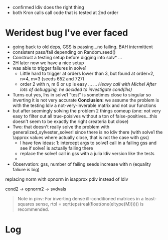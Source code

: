- confirmed ldiv does the right thing
- both Kron calls call code that is tested at 2nd order

# Weridest bug I've ever faced
- going back to old deps, GSS is passing...no failing. BAH intermittent
- consistent pass/fail depending on Random.seed()
- Construst a testing setup before digging into solv*
...
- 2H later now we have a nice setup
- was able to trigger faliures in solve1
	- Little hard to trigger at orders lower than 3, but found at order=2, n=4, m=3 (seeds 652 and 727)
	- order 2 with n, m 6 or up is easy
...
...
*Heavy call with Michel*
*After lots of debugging, he decided to investigate cond(lhs)*
- Turns out yes, lhs in solve1 "test" is sometimes close to singular so inverting it is not very accurate
**Conclusion:** we assume the problem is with the testing ldiv a not-very-inverable matrix and not our functions 
- but after seemingly solving the problem 2 things comeup (one: not very easy to filter out all true-poisives without a ton of false-positives...this doesn't seem to be exactly the right createria but close)
- Two: that doesn't really solve the problem with generalized_sylvester_solver! since there is no ldiv there
	(with solve1 the \approx values where actually close, that is not the case with gss)
	- I have few ideas: 1: intercept args to solve1 call in a failing gss and see if solve1 is actually failing there
	- replace the solve1 call in gss with a julia ldiv version like the tests
	- 
- Observation: gss, number of failing seeds increase with n (equality faliure is big)





replacing norm with opnorm in isapprox
pdiv instead of ldiv



cond2 -> opnorm2 -> svdvals
> Note in pinv:  For inverting dense ill-conditioned matrices in a least-squares sense, rtol =
  sqrt(eps(real(float(one(eltype(M)))))) is recommended.

# Log
